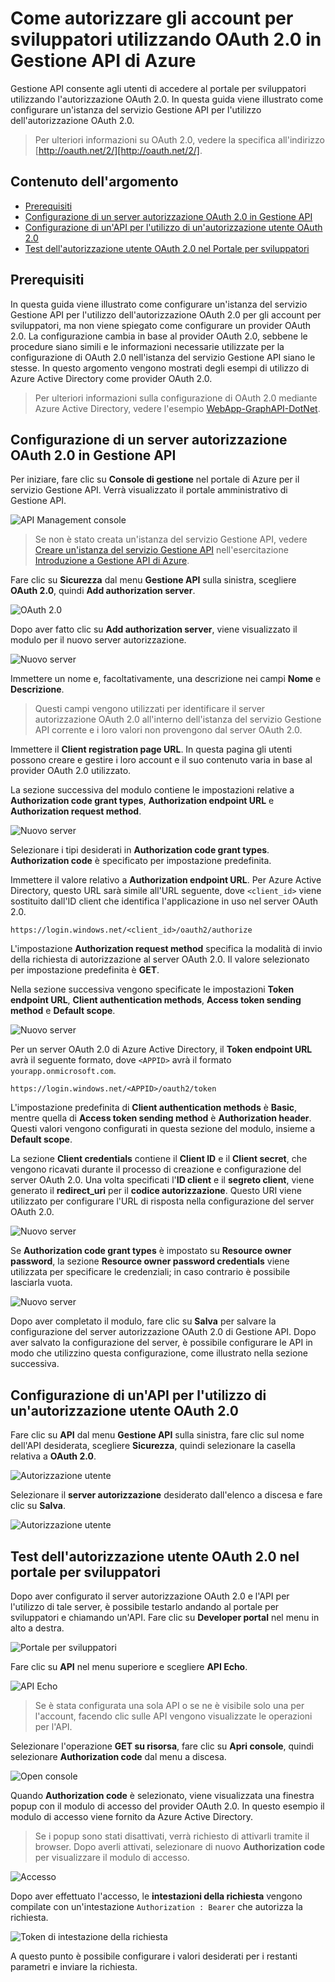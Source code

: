 ﻿<properties 
	pageTitle="Come autorizzare gli account per sviluppatori usando OAuth 2.0 in Gestione API di Azure" 
	description="Informazioni su come autorizzare gli utenti tramite OAuth 2.0 in Gestione API." 
	services="api-management" 
	documentationCenter="" 
	authors="steved0x" 
	manager="dwrede" 
	editor=""/>

<tags 
	ms.service="api-management" 
	ms.workload="mobile" 
	ms.tgt_pltfrm="na" 
	ms.devlang="na" 
	ms.topic="article" 
	ms.date="11/18/2014" 
	ms.author="sdanie"/>


# Come autorizzare gli account per sviluppatori utilizzando OAuth 2.0 in Gestione API di Azure

Gestione API consente agli utenti di accedere al portale per sviluppatori utilizzando l'autorizzazione OAuth 2.0. In questa guida viene illustrato come configurare un'istanza del servizio Gestione API per l'utilizzo dell'autorizzazione OAuth 2.0.

> Per ulteriori informazioni su OAuth 2.0, vedere la specifica all'indirizzo [http://oauth.net/2/][http://oauth.net/2/].

## Contenuto dell'argomento

-   [Prerequisiti][Prerequisiti]
-   [Configurazione di un server autorizzazione OAuth 2.0 in Gestione API][Configurazione di un server autorizzazione OAuth 2.0 in Gestione API]
-   [Configurazione di un'API per l'utilizzo di un'autorizzazione utente OAuth 2.0][Configurazione di un'API per l'utilizzo di un'autorizzazione utente OAuth 2.0]
-   [Test dell'autorizzazione utente OAuth 2.0 nel Portale per sviluppatori][Test dell'autorizzazione utente OAuth 2.0 nel Portale per sviluppatori]

## <a name="prerequisites"> </a>Prerequisiti

In questa guida viene illustrato come configurare un'istanza del servizio Gestione API per l'utilizzo dell'autorizzazione OAuth 2.0 per gli account per sviluppatori, ma non viene spiegato come configurare un provider OAuth 2.0. La configurazione cambia in base al provider OAuth 2.0, sebbene le procedure siano simili e le informazioni necessarie utilizzate per la configurazione di OAuth 2.0 nell'istanza del servizio Gestione API siano le stesse. In questo argomento vengono mostrati degli esempi di utilizzo di Azure Active Directory come provider OAuth 2.0.

> Per ulteriori informazioni sulla configurazione di OAuth 2.0 mediante Azure Active Directory, vedere l'esempio [WebApp-GraphAPI-DotNet][WebApp-GraphAPI-DotNet].

## <a name="step1"> </a>Configurazione di un server autorizzazione OAuth 2.0 in Gestione API

Per iniziare, fare clic su **Console di gestione** nel portale di Azure per il servizio Gestione API. Verrà visualizzato il portale amministrativo di Gestione API.

![API Management console][api-management-management-console]

> Se non è stato creata un'istanza del servizio Gestione API, vedere [Creare un'istanza del servizio Gestione API][Creare un'istanza del servizio Gestione API] nell'esercitazione [Introduzione a Gestione API di Azure][Introduzione a Gestione API di Azure].

Fare clic su **Sicurezza** dal menu **Gestione API** sulla sinistra, scegliere **OAuth 2.0**, quindi **Add authorization server**.

![OAuth 2.0][api-management-oauth2]

Dopo aver fatto clic su **Add authorization server**, viene visualizzato il modulo per il nuovo server autorizzazione.

![Nuovo server][api-management-oauth2-server-1]

Immettere un nome e, facoltativamente, una descrizione nei campi **Nome** e **Descrizione**.

> Questi campi vengono utilizzati per identificare il server autorizzazione OAuth 2.0 all'interno dell'istanza del servizio Gestione API corrente e i loro valori non provengono dal server OAuth 2.0.

Immettere il **Client registration page URL**. In questa pagina gli utenti possono creare e gestire i loro account e il suo contenuto varia in base al provider OAuth 2.0 utilizzato.

La sezione successiva del modulo contiene le impostazioni relative a **Authorization code grant types**, **Authorization endpoint URL** e **Authorization request method**.

![Nuovo server][api-management-oauth2-server-2]

Selezionare i tipi desiderati in **Authorization code grant types**. **Authorization code** è specificato per impostazione predefinita.

Immettere il valore relativo a **Authorization endpoint URL**. Per Azure Active Directory, questo URL sarà simile all'URL seguente, dove `<client_id>` viene sostituito dall'ID client che identifica l'applicazione in uso nel server OAuth 2.0.

    https://login.windows.net/<client_id>/oauth2/authorize

L'impostazione **Authorization request method** specifica la modalità di invio della richiesta di autorizzazione al server OAuth 2.0. Il valore selezionato per impostazione predefinita è **GET**.

Nella sezione successiva vengono specificate le impostazioni **Token endpoint URL**, **Client authentication methods**, **Access token sending method** e **Default scope**.

![Nuovo server][api-management-oauth2-server-3]

Per un server OAuth 2.0 di Azure Active Directory, il **Token endpoint URL** avrà il seguente formato, dove `<APPID>` avrà il formato `yourapp.onmicrosoft.com`.

    https://login.windows.net/<APPID>/oauth2/token

L'impostazione predefinita di **Client authentication methods** è **Basic**, mentre quella di **Access token sending method** è **Authorization header**. Questi valori vengono configurati in questa sezione del modulo, insieme a **Default scope**.

La sezione **Client credentials** contiene il **Client ID** e il **Client secret**, che vengono ricavati durante il processo di creazione e configurazione del server OAuth 2.0. Una volta specificati l'**ID client** e il **segreto client**, viene generato il **redirect_uri** per il **codice autorizzazione**. Questo URI viene utilizzato per configurare l'URL di risposta nella configurazione del server OAuth 2.0.

![Nuovo server][api-management-oauth2-server-4]

Se **Authorization code grant types** è impostato su **Resource owner password**, la sezione **Resource owner password credentials** viene utilizzata per specificare le credenziali; in caso contrario è possibile lasciarla vuota.

![Nuovo server][api-management-oauth2-server-5]

Dopo aver completato il modulo, fare clic su **Salva** per salvare la configurazione del server autorizzazione OAuth 2.0 di Gestione API. Dopo aver salvato la configurazione del server, è possibile configurare le API in modo che utilizzino questa configurazione, come illustrato nella sezione successiva.

## <a name="step2"> </a>Configurazione di un'API per l'utilizzo di un'autorizzazione utente OAuth 2.0

Fare clic su **API** dal menu **Gestione API** sulla sinistra, fare clic sul nome dell'API desiderata, scegliere **Sicurezza**, quindi selezionare la casella relativa a **OAuth 2.0**.

![Autorizzazione utente][api-management-user-authorization]

Selezionare il **server autorizzazione** desiderato dall'elenco a discesa e fare clic su **Salva**.

![Autorizzazione utente][api-management-user-authorization-save]

## <a name="step3"> </a>Test dell'autorizzazione utente OAuth 2.0 nel portale per sviluppatori

Dopo aver configurato il server autorizzazione OAuth 2.0 e l'API per l'utilizzo di tale server, è possibile testarlo andando al portale per sviluppatori e chiamando un'API. Fare clic su **Developer portal** nel menu in alto a destra.

![Portale per sviluppatori][api-management-developer-portal-menu]

Fare clic su **API** nel menu superiore e scegliere **API Echo**.

![API Echo][api-management-apis-echo-api]

> Se è stata configurata una sola API o se ne è visibile solo una per l'account, facendo clic sulle API vengono visualizzate le operazioni per l'API.

Selezionare l'operazione **GET su risorsa**, fare clic su **Apri console**, quindi selezionare **Authorization code** dal menu a discesa.

![Open console][api-management-open-console]

Quando **Authorization code** è selezionato, viene visualizzata una finestra popup con il modulo di accesso del provider OAuth 2.0. In questo esempio il modulo di accesso viene fornito da Azure Active Directory.

> Se i popup sono stati disattivati, verrà richiesto di attivarli tramite il browser. Dopo averli attivati, selezionare di nuovo **Authorization code** per visualizzare il modulo di accesso.

![Accesso][api-management-oauth2-signin]

Dopo aver effettuato l'accesso, le **intestazioni della richiesta** vengono compilate con un'intestazione `Authorization : Bearer` che autorizza la richiesta.

![Token di intestazione della richiesta][api-management-request-header-token]

A questo punto è possibile configurare i valori desiderati per i restanti parametri e inviare la richiesta.

  [http://oauth.net/2/]: http://oauth.net/2/
  [Prerequisiti]: #prerequisites
  [Configurazione di un server autorizzazione OAuth 2.0 in Gestione API]: #step1
  [Configurazione di un'API per l'utilizzo di un'autorizzazione utente OAuth 2.0]: #step2
  [Test dell'autorizzazione utente OAuth 2.0 nel Portale per sviluppatori]: #step3
  [WebApp-GraphAPI-DotNet]: https://github.com/AzureADSamples/WebApp-GraphAPI-DotNet
  [Creare un'istanza del servizio Gestione API]: ../api-management-get-started/#create-service-instance
  [Introduzione a Gestione API di Azure]: ../api-management-get-started
  [api-management-management-console]: ./media/api-management-howto-oauth2/api-management-management-console.png
  [api-management-oauth2]: ./media/api-management-howto-oauth2/api-management-oauth2.png
  [api-management-user-authorization]: ./media/api-management-howto-oauth2/api-management-user-authorization.png
  [api-management-user-authorization-save]: ./media/api-management-howto-oauth2/api-management-user-authorization-save.png
  [api-management-oauth2-signin]: ./media/api-management-howto-oauth2/api-management-oauth2-signin.png
  [api-management-request-header-token]: ./media/api-management-howto-oauth2/api-management-request-header-token.png
  [api-management-developer-portal-menu]: ./media/api-management-howto-oauth2/api-management-developer-portal-menu.png
  [api-management-open-console]: ./media/api-management-howto-oauth2/api-management-open-console.png
  [api-management-oauth2-server-1]: ./media/api-management-howto-oauth2/api-management-oauth2-server-1.png
  [api-management-oauth2-server-2]: ./media/api-management-howto-oauth2/api-management-oauth2-server-2.png
  [api-management-oauth2-server-3]: ./media/api-management-howto-oauth2/api-management-oauth2-server-3.png
  [api-management-oauth2-server-4]: ./media/api-management-howto-oauth2/api-management-oauth2-server-4.png
  [api-management-oauth2-server-5]: ./media/api-management-howto-oauth2/api-management-oauth2-server-5.png
  [api-management-apis-echo-api]: ./media/api-management-howto-oauth2/api-management-apis-echo-api.png


<!--HONumber=46--> 

<!--HONumber=46--> 
